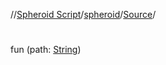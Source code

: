 //[Spheroid Script](../../index.md)/[spheroid](../index.md)/[Source](index.md)/[<init>](-init-.md)



# <init>  
 
fun [<init>](-init-.md)(path: [String](../-string/index.md))  



